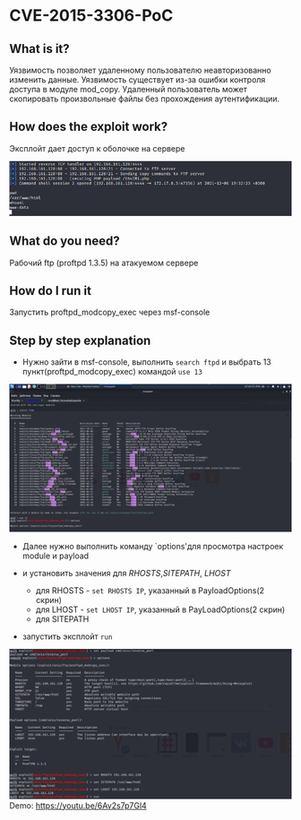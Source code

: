 # CVE-2015-3306-PoC

## **What is it?**
Уязвимость позволяет удаленному пользователю неавторизованно изменить данные.
Уязвимость существует из-за ошибки контроля доступа в модуле mod_copy. Удаленный пользователь может скопировать произвольные файлы без прохождения аутентификации.

## **How does the exploit work?**
Эксплойт дает доступ к оболочке на сервере

![screen3](https://github.com/waqeen/cyber_security21/blob/scriptkiddies/solutions/CVE-2015-3306/images/3.png)


## **What do you need?**
Рабочий ftp (proftpd 1.3.5) на атакуемом сервере

## How do I run it

Запустить proftpd_modcopy_exec через msf-console

## Step by step explanation
* Нужно зайти в msf-console, выполнить `search ftpd` и выбрать 13 пункт(proftpd_modcopy_exec) командой `use 13`

![screen1](https://github.com/waqeen/cyber_security21/blob/scriptkiddies/solutions/CVE-2015-3306/images/1.png)

* Далее нужно выполнить команду `options'для просмотра настроек module и payload

* и установить значения для *RHOSTS*,*SITEPATH*, *LHOST*
    * для RHOSTS - `set RHOSTS IP`, указанный в PayloadOptions(2 скрин)
    * для LHOST - `set LHOST IP`, указанный в PayLoadOptions(2 скрин)
    * для SITEPATH 
* запустить эксплойт `run`


![screen2](https://github.com/waqeen/cyber_security21/blob/scriptkiddies/solutions/CVE-2015-3306/images/2.png)
Demo:
   https://youtu.be/6Av2s7p7Gl4


